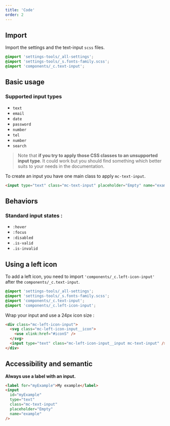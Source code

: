 ```yaml
---
title: 'Code'
order: 2
---
```


## Import

Import the settings and the text-input `scss` files.

```css
@import 'settings-tools/_all-settings';
@import 'settings-tools/_s.fonts-family.scss';
@import 'components/_c.text-input';
```

## Basic usage

### Supported input types

- `text`
- `email`
- `date`
- `password`
- `number`
- `tel`
- `number`
- `search`

> Note that **if you try to apply those CSS classes to an unsupported input type**. It could work but you should find something which better suits to your needs in the documentation.

To create an input you have one main class to apply `mc-text-input`.

```html
<input type="text" class="mc-text-input" placeholder="Empty" name="example" />
```

<preview path="src/pages/Components/TextInput/previews/input-default"></preview>

## Behaviors

### Standard input states :

- `:hover`
- `:focus`
- `:disabled`
- `.is-valid`
- `.is-invalid`

<preview path="src/pages/Components/TextInput/previews/input-state"></preview>

## Using a left icon

To add a left icon, you need to import `'components/_c.left-icon-input'` after the `components/_c.text-input`.

```css
@import 'settings-tools/_all-settings';
@import 'settings-tools/_s.fonts-family.scss';
@import 'components/_c.text-input';
@import 'components/_c.left-icon-input';
```

Wrap your input and use a 24px icon size :

```html
<div class="mc-left-icon-input">
  <svg class="mc-left-icon-input__icon">
    <use xlink:href="#iconS" />
  </svg>
  <input type="text" class="mc-left-icon-input__input mc-text-input" />
</div>
```

<preview path="src/pages/Components/TextInput/previews/left-icon-input"></preview>

## Accessibility and semantic

**Always use a label with an input.**

```html
<label for="myExample">My example</label>
<input
  id="myExample"
  type="text"
  class="mc-text-input"
  placeholder="Empty"
  name="example"
/>
```
